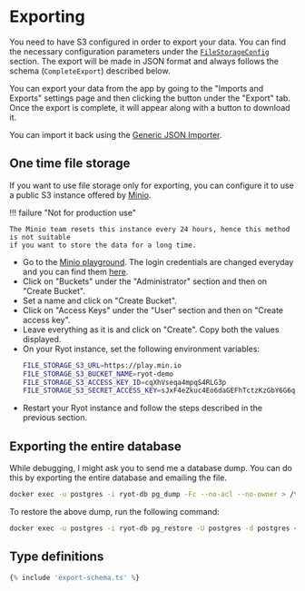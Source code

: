 # Exporting

You need to have S3 configured in order to export your data. You can find the necessary
configuration parameters under the
[`FileStorageConfig`](../configuration.md#all-parameters) section. The export will be made
in JSON format and always follows the schema (`CompleteExport`) described below.

You can export your data from the app by going to the "Imports and Exports" settings page
and then clicking the button under the "Export" tab. Once the export is complete, it will
appear along with a button to download it.

You can import it back using the [Generic JSON Importer](../importing.md#generic-json).

## One time file storage

If you want to use file storage only for exporting, you can configure it to use a public
S3 instance offered by [Minio](https://play.min.io).

!!! failure "Not for production use"

    The Minio team resets this instance every 24 hours, hence this method is not suitable
    if you want to store the data for a long time.

- Go to the [Minio playground](https://play.min.io). The login credentials are changed
  everyday and you can find them
  [here](https://min.io/docs/minio/linux/administration/minio-console.html#logging-in).
- Click on "Buckets" under the "Administrator" section and then on "Create Bucket".
- Set a name and click on "Create Bucket".
- Click on "Access Keys" under the "User" section and then on "Create access key".
- Leave everything as it is and click on "Create". Copy both the values displayed.
- On your Ryot instance, set the following environment variables:
    ```sh
    FILE_STORAGE_S3_URL=https://play.min.io
    FILE_STORAGE_S3_BUCKET_NAME=ryot-demo
    FILE_STORAGE_S3_ACCESS_KEY_ID=cqXhVseqa4mpqS4RLG3p
    FILE_STORAGE_S3_SECRET_ACCESS_KEY=sJxF4eZkuc4Eo6daGEFhTctzKzGbY6G6qAQTb8Wy
    ```
- Restart your Ryot instance and follow the steps described in the previous section.

## Exporting the entire database

While debugging, I might ask you to send me a database dump. You can do this by exporting
the entire database and emailing the file.

```bash
docker exec -u postgres -i ryot-db pg_dump -Fc --no-acl --no-owner > /tmp/ryot.file.sql
```

To restore the above dump, run the following command:

```bash
docker exec -u postgres -i ryot-db pg_restore -U postgres -d postgres < /tmp/ryot.file.sql
```

## Type definitions

```ts
{% include 'export-schema.ts' %}
```
